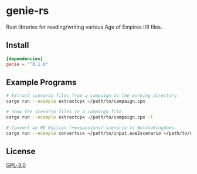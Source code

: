 # genie-rs

Rust libraries for reading/writing various Age of Empires I/II files.

## Install

```toml
[dependencies]
genie = "^0.1.0"
```

## Example Programs

```bash
# Extract scenario files from a campaign to the working directory.
cargo run --example extractcpx ~/path/to/campaign.cpx

# Show the scenario files in a campaign file.
cargo run --example extractcpx ~/path/to/campaign.cpx -l

# Convert an HD Edition (+expansions) scenario to WololoKingdoms.
cargo run --example convertscx ~/path/to/input.aoe2scenario ~/path/to/output.scx wk
```

## License

[GPL-3.0](./LICENSE.md)
